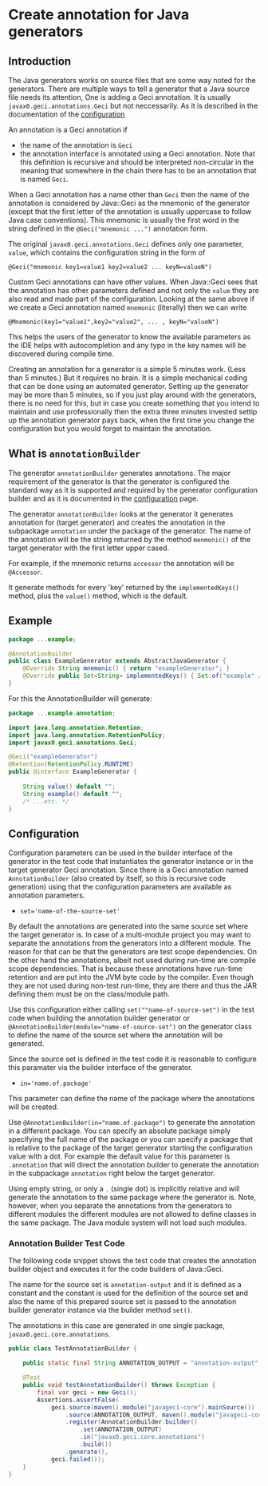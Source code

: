 # Create annotation for Java generators

## Introduction

The Java generators works on source files that are some way noted for
the generators. There are multiple ways to tell a generator that a Java
source file needs its attention, One is adding a Geci annotation. It is
usually `javax0.geci.annotations.Geci` but not neccessarily. As it is
described in the documentation of the [configuration](CONFIGURATION.md)

>
An annotation is a Geci annotation if
>
* the name of the annotation is `Geci`
* the annotation interface is annotated using a Geci annotation. Note
  that this definition is recursive and should be interpreted
  non-circular in the meaning that somewhere in the chain there has to
  be an annotation that is named `Geci`.

When a Geci annotation has a name other than `Geci` then the name of the
annotation is considered by Java::Geci as the mnemonic of the generator
(except that the first letter of the annotation is usually uppercase to
follow Java case conventions). This mnemonic is usually the first word
in the string defined in the `@Geci("mnemonic ...")` annotation form.

The original `javax0.geci.annotations.Geci` defines only one parameter,
`value`, which contains the configuration string in the form of

    @Geci("mnemonic key1=value1 key2=value2 ... keyN=valueN")

Custom Geci annotations can have other values. When Java::Geci sees that
the annotation has other parameters defined and not only the `value`
they are also read and made part of the configuration. Looking at the
same above if we create a Geci annotation named `mnemonic` (literally)
then we can write

    @Mnemonic(key1="value1",key2="value2", ... , keyN="valueN")
    
This helps the users of the generator to know the available parameters
as the IDE helps with autocompletion and any typo in the key names will
be discovered during compile time.

Creating an annotation for a generator is a simple 5 minutes work. (Less
than 5 minutes.) But it requires no brain. It is a simple mechanical
coding that can be done using an automated generator. Setting up the
generator may be more than 5 minutes, so if you just play around with
the generators, there is no need for this, but in case you create
something that you intend to maintain and use professionally then the
extra three minutes invested settip up the annotation generator pays
back, when the first time you change the configuration but you would
forget to maintain the annotation.

## What is `annotationBuilder`

The generator `annotationBuilder` generates annotations. The major
requirement of the generator is that the generator is configured the
standard way as it is supported and required by the generator
configuration builder and as it is documented in the
[configuration](CONFIGURATION.md) page.

The generator `annotationBuilder` looks at the generator it generates
annotation for (target generator) and creates the annotation in the
subpackage `annotation` under the package of the generator. The name of
the annotation will be the string returned by the method `menmonic()` of
the target generator with the first letter upper cased.

For example, if the mnemonic returns `accessor` the annotation will be
`@Accessor`.

It generate methods for every 'key' returned by the `implementedKeys()`
method, plus the `value()` method, which is the default.

## Example

```java
package ...example;

@AnnotationBuilder
public class ExampleGenerator extends AbstractJavaGenerator {
    @Override String mnemonic() { return "exampleGenerator"; }
    @Override public Set<String> implementedKeys() { Set.of("example" /*...etc.*/); }
}
```

For this the AnnotationBuilder will generate:

```java
package ...example.annotation;

import java.lang.annotation.Retention;
import java.lang.annotation.RetentionPolicy;
import javax0.geci.annotations.Geci;

@Geci("exampleGenerator")
@Retention(RetentionPolicy.RUNTIME)
public @interface ExampleGenerator {
    
    String value() default "";
    String example() default "";
    /* ...etc. */
}
```
## Configuration

Configuration parameters can be used in the builder interface of the
generator in the test code that instantiates the generator instance or
in the target generator Geci annotation. Since there is a Geci
annotation named `AnnotationBuilder` (also created by itself, so this is
recursive code generation) using that the configuration parameters are
available as annotation parameters. 

<!-- snip AnnotationBuilder_config snippet="epsilon" 
                 append="snippets='AnnotationBuilder_config_.*'"-->

* `set='name-of-the-source-set'`

By default the annotations are generated into the same source set where the target generator is. In case of a
multi-module project you may want to separate the annotations from the generators into a different module.
The reason for that can be that the generators are test scope dependencies. On the other hand the
annotations, albeit not used during run-time are compile scope dependencies. That is because these
annotations have run-time retention and are put into the JVM byte code by the compiler. Even though they are
not used during non-test run-time, they are there and thus the JAR defining them must be on the class/module
path.

Use this configuration either calling `set(""name-of-source-set")` in the test code when building the
annotation builder generator or `@AnnotationBuilder(module="name-of-source-set")` on the generator class to
define the name of the source set where the annotation will be generated.

Since the source set is defined in the test code it is reasonable to configure this paramater via the builder
interface of the generator.

* `in='name.of.package'`

This parameter can define the name of the package where the annotations will be created.

Use `@AnnotationBuilder(in="name.of.package")` to generate the annotation in a different package. You can
specify an absolute package simply specifying the full name of the package or you can specify a package that
is relative to the package of the target generator starting the configuration value with a dot. For example
the default value for this parameter is `.annotation` that will direct the annotation builder to generate the
annotation in the subpackage `annotation` right below the target generator.

Using empty string, or only a `.` (single dot) is implicitly relative and will generate the annotation to the
same package where the generator is. Note, however, when you separate the annotations from the generators to
different modules the different modules are not allowed to define classes in the same package. The Java
module system will not load such modules.
<!-- end snip -->

### Annotation Builder Test Code

The following code snippet shows the test code that creates the
annotation builder object and executes it for the code builders of
Java::Geci.

The name for the source set is `annotation-output` and it is defined as
a constant and the constant is used for the definition of the source
set and also the name of this prepared source set is passed to the 
annotation builder generator instance via the builder method `set()`.

The annotations in this case are generated in one single package,
`javax0.geci.core.annotations`. 

<!-- snip TestAnnotationBuilder -->
```java
public class TestAnnotationBuilder {

    public static final String ANNOTATION_OUTPUT = "annotation-output";

    @Test
    public void testAnnotationBuilder() throws Exception {
        final var geci = new Geci();
        Assertions.assertFalse(
            geci.source(maven().module("javageci-core").mainSource())
                .source(ANNOTATION_OUTPUT, maven().module("javageci-core-annotations").mainSource())
                .register(AnnotationBuilder.builder()
                    .set(ANNOTATION_OUTPUT)
                    .in("javax0.geci.core.annotations")
                    .build())
                .generate(),
            geci.failed());
    }
}
```



